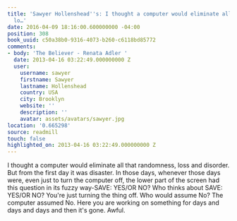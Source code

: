 ```yaml
---
title: 'Sawyer Hollenshead''s: I thought a computer would eliminate all that randomness,
  lo…'
date: 2016-04-09 18:16:00.600000000 -04:00
position: 308
book_uuid: c50a38b0-9316-4073-b260-c6118bd85772
comments:
- body: 'The Believer - Renata Adler '
  date: 2013-04-16 03:22:49.000000000 Z
  user:
    username: sawyer
    firstname: Sawyer
    lastname: Hollenshead
    country: USA
    city: Brooklyn
    website: ''
    description: ''
    avatar: assets/avatars/sawyer.jpg
location: '0.665298'
source: readmill
touch: false
highlighted_on: 2013-04-16 03:22:49.000000000 Z
---
```


I thought a computer would eliminate all that randomness, loss and disorder. But from the first day it was disaster. In those days, whenever those days were, even just to turn the computer off, the lower part of the screen had this question in its fuzzy way-SAVE: YES/OR NO? Who thinks about SAVE: YES/OR NO? You're just turning the thing off. Who would assume No? The computer assumed No. Here you are working on something for days and days and days and then it's gone. Awful.